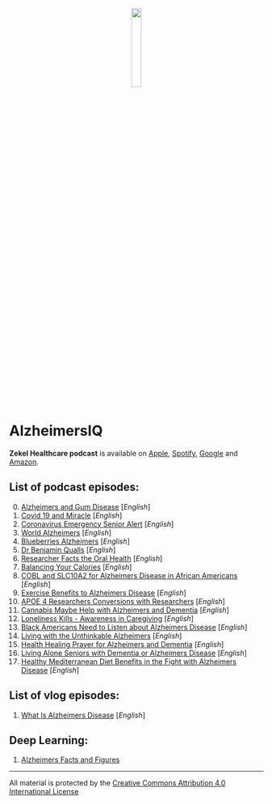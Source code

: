 <p align="center">
  <img width="20%" height="20%" src="https://encrypted-tbn2.gstatic.com/images?q=tbn:ANd9GcQCOWFeePr00AzoutUYiX8kAVm3Jc5WIa9xspsx1obnVqZfoTsa" 
</p>

# AlzheimersIQ

**Zekel Healthcare podcast** is available on [Apple], [Spotify], [Google] and [Amazon].

## List of podcast episodes:

0. [Alzheimers and Gum Disease](https://podcasts.apple.com/us/podcast/alzheimers-and-gum-disease/id1171766695?i=1000517312399) [*English*]
1. [Covid 19 and Miracle](https://podcasts.apple.com/us/podcast/covid-19-and-miracle/id1171766695?i=1000491253719) [*English*]
2. [Coronavirus Emergency Senior Alert](https://podcasts.apple.com/us/podcast/coronavirus-emergency-senior-alert/id1171766695?i=1000464279978) [*English*]
3. [World Alzheimers](https://podcasts.apple.com/us/podcast/world-alzheimers/id1171766695?i=1000460117537) [*English*]
4. [Blueberries Alzheimers](https://podcasts.apple.com/us/podcast/blueberries-alzheimers/id1171766695?i=1000460117543) [*English*]
5. [Dr Benjamin Qualls](https://podcasts.apple.com/us/podcast/dr-benjamin-qualls/id1171766695?i=1000460117498) [*English*]
6. [Researcher Facts the Oral Health](https://podcasts.apple.com/us/podcast/researcher-facts-the-oral-health-story-by-qualls-dental/id1171766695?i=1000460117538) [*English*]
7. [Balancing Your Calories](https://podcasts.apple.com/us/podcast/balancing-your-calories/id1171766695?i=1000460117506) [*English*]
8. [COBL and SLC10A2 for Alzheimers Disease in African Americans](https://podcasts.apple.com/us/podcast/cobl-slc10a2-for-alzheimers-disease-in-african-americans/id1171766695?i=1000460117500) [*English*]
9. [Exercise Benefits to Alzheimers Disease](https://podcasts.apple.com/us/podcast/exercise-benefits-to-alzheimers-disease/id1171766695?i=1000460117544) [*English*]
10. [APOE 4 Researchers Conversions with Researchers](https://podcasts.apple.com/us/podcast/apoe-4-researchers-conversions-with-researchers/id1171766695?i=1000460117505) [*English*]
11. [Cannabis Maybe Help with Alzheimers and Dementia](https://podcasts.apple.com/us/podcast/cannabis-maybe-help-with-alzheimers-and-dementia/id1171766695?i=1000460117495) [*English*]
12. [Loneliness Kills - Awareness in Caregiving](https://podcasts.apple.com/us/podcast/loneliness-kills-awareness-in-caregiving/id1171766695?i=1000460117501) [*English*]
13. [Black Americans Need to Listen about Alzheimers Disease](https://podcasts.apple.com/us/podcast/black-americans-need-to-listen-about-alzheimers-disease/id1171766695?i=1000460117503) [*English*]
14. [Living with the Unthinkable Alzheimers](https://podcasts.apple.com/us/podcast/living-with-the-unthinkable-alzheimers/id1171766695?i=1000460117502) [*English*]
15. [Health Healing Prayer for Alzheimers and Dementia](https://podcasts.apple.com/us/podcast/health-healing-prayer-for-alzheimers-and-dementia/id1171766695?i=1000460117497) [*English*]
16. [Living Alone Seniors with Dementia or Alzheimers Disease](https://podcasts.apple.com/us/podcast/living-alone-seniors-with-dementia-or-alzheimers-disease/id1171766695?i=1000460117542) [*English*]
17. [Healthy Mediterranean Diet Benefits in the Fight with Alzheimers Disease](https://podcasts.apple.com/us/podcast/healthy-mediterranean-diet-benefits-in-fight-alzheimers/id1171766695?i=1000460117496) [*English*]

## List of vlog episodes:

1. [What Is Alzheimers Disease](https://www.youtube.com/watch?v=7_kO6c2NfmE) [*English*]

## Deep Learning:

1. [Alzheimers Facts and Figures](https://www.youtube.com/watch?v=xjJRUNqr7sk)

---

All material is protected by the [Creative Commons Attribution 4.0 International License]

[apple]: https://podcasts.apple.com/us/podcast/alzheimersiq/id1171766695
[spotify]: https://open.spotify.com/show/5UBxrfswlYgz5InEFMYBhL
[google]: https://podcasts.google.com/feed/aHR0cDovL2ZlZWRzLmZlZWRidXJuZXIuY29tL0FsemhlaW1lcnNJUQ?sa=X&ved=0CAMQ4aUDahcKEwjwp-Dik5nwAhUAAAAAHQAAAAAQAQ&hl=en
[amazon]: https://www.amazon.com/AlzheimersIQ/dp/B08JJTX4JD
[creative commons attribution 4.0 international license]: https://creativecommons.org/licenses/by/4.0/
